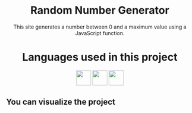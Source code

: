 <h1 align="center">Random Number Generator</h1>
<p align="center">This site generates a number between 0 and a maximum value using a JavaScript function.</p>
<h1 align="center">Languages used in this project</h1>
<p align="center">
  <img height="40" width="40" src="https://cdn.simpleicons.org/css3/32f0ff" /> 
  <img height="40" width="40" src="https://cdn.simpleicons.org/html5/32f0ff"/> 
  <img height="40" width="40" src="https://cdn.simpleicons.org/javascript/32f0ff"/> 
</p>

<h2>You can visualize the project <a href="https://samuelfcosta18.github.io/randomNumberGenerator/" target="_blank"></a></h2>
